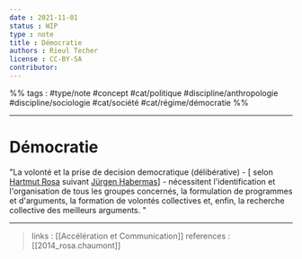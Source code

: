 ```yaml
---
date : 2021-11-01
status : WIP
type : note
title : Démocratie
authors : Rieul Techer
license : CC-BY-SA
contributor:
---
```


%% tags : #type/note #concept #cat/politique #discipline/anthropologie #discipline/sociologie #cat/société #cat/régime/démocratie %% 

---

Démocratie
===

"La volonté et la prise de decision democratique (délibérative) - [ selon [Hartmut Rosa](https://fr.wikipedia.org/wiki/Hartmut_Rosa) suivant [Jürgen Habermas](https://fr.wikipedia.org/wiki/J%C3%BCrgen_Habermas)] - nécessitent l'identification et l'organisation de tous les groupes concernés, la formulation de programmes et d'arguments, la formation de volontés collectives et, enfin, la recherche collective des meilleurs arguments. "

---
> links : [[Accélération et Communication]]
> references : [[2014_rosa.chaumont]]